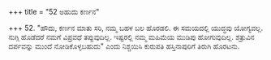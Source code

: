 +++
title = "52 ಅಹುದು ಕರ್ಣನ"

+++
52. "ಹೌದು, ಕರ್ಣನ ಮಾತು ಸರಿ, ನಮ್ಮ ಬಹಳ ಬಲ ಹೊರಡಲಿ. ಈ ಸಮಯದಲ್ಲಿ ಯುದ್ಧವು ಯೋಗ್ಯವಲ್ಲ. ನುಗ್ಗಿ ಹೊಡೆದರೆ ನಮಗೆ ವಿಪ್ರವಧೆ ತಪ್ಪುವುದಿಲ್ಲ. ಇಷ್ಟರಲ್ಲಿ ನಮ್ಮ ಮಹಿಮೆಯ ಮುಡಿಪು ಹೋಗುವುದಿಲ್ಲ. ಶತ್ರುವಿನ ದರ್ಪವನ್ನು ಮುಂದೆ ನೋಡಿಕೊಳ್ಳಬಹುದು" ಎಂದು ನಿಶ್ಚಯಿಸಿ ಕುರುಪತಿ ಹಸ್ತಿನಾಪುರಿಗೆ ತಿರುಗಿ ಹೊರಟನು.